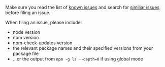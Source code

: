 Make sure you read the list of [known issues](https://github.com/tjunnone/npm-check-updates#known-issues) and search for [similiar issues](https://github.com/tjunnone/npm-check-updates/issues) before filing an issue.

When filing an issue, please include:

- node version
- npm version
- npm-check-updates version
- the relevant package names and their specified versions from your package file
- ...or the output from `npm -g ls --depth=0` if using global mode
